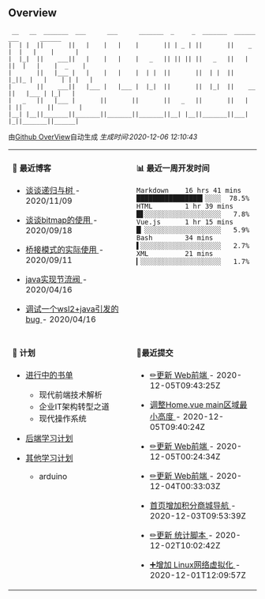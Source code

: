 
## Overview

```
 __   __  _______  ___      ___      _______  _     _  _______  ______    ___      ______  
|  | |  ||       ||   |    |   |    |       || | _ | ||       ||    _ |  |   |    |      | 
|  |_|  ||    ___||   |    |   |    |   _   || || || ||   _   ||   | ||  |   |    |  _    |
|       ||   |___ |   |    |   |    |  | |  ||       ||  | |  ||   |_||_ |   |    | | |   |
|       ||    ___||   |___ |   |___ |  |_|  ||       ||  |_|  ||    __  ||   |___ | |_|   |
|   _   ||   |___ |       ||       ||       ||   _   ||       ||   |  | ||       ||       |
|__| |__||_______||_______||_______||_______||__| |__||_______||___|  |_||_______||______|                        
```

由[Github OverView](https://github.com/0xcaffebabe/0xcaffebabe)自动生成 _生成时间:2020-12-06 12:10:43_

<table>

<tr>
<td valign="top" width="50%">

#### 📖 最近博客


* <a href="https://ismy.wang/%E7%AE%97%E6%B3%95/2020/11/09/%E8%B0%88%E8%B0%88%E9%80%92%E5%BD%92%E4%B8%8E%E6%A0%91.html" target="_blank"> 谈谈递归与树 </a> - 2020/11/09 

    
* <a href="https://ismy.wang/%E7%AE%97%E6%B3%95/2020/09/18/%E8%B0%88%E8%B0%88bitmap%E7%9A%84%E4%BD%BF%E7%94%A8.html" target="_blank"> 谈谈bitmap的使用 </a> - 2020/09/18 

    
* <a href="https://ismy.wang/%E8%AE%BE%E8%AE%A1%E6%A8%A1%E5%BC%8F/2020/09/11/%E6%A1%A5%E6%8E%A5%E6%A8%A1%E5%BC%8F%E7%9A%84%E5%AE%9E%E9%99%85%E4%BD%BF%E7%94%A8.html" target="_blank"> 桥接模式的实际使用 </a> - 2020/09/11 

    
* <a href="https://ismy.wang/java/2020/04/16/JAVA%E5%AE%9E%E7%8E%B0%E8%8A%82%E6%B5%81%E9%98%80.html" target="_blank"> java实现节流阀 </a> - 2020/04/16 

    
* <a href="https://ismy.wang/%E6%97%A5%E5%B8%B8/2020/04/16/%E8%B0%83%E8%AF%95%E4%B8%80%E4%B8%AAwsl2+java%E5%BC%95%E5%8F%91%E7%9A%84bug.html" target="_blank"> 调试一个wsl2+java引发的bug </a> - 2020/04/16 

        

</td>

<td valign="top" width="50%">

#### 📊 最近一周开发时间

```
Markdown    16 hrs 41 mins ████████████████▍░░░░  78.5%
HTML        1 hr 39 mins   █▋░░░░░░░░░░░░░░░░░░░   7.8%
Vue.js      1 hr 15 mins   █▏░░░░░░░░░░░░░░░░░░░   5.9%
Bash        34 mins        ▌░░░░░░░░░░░░░░░░░░░░   2.7%
XML         21 mins        ▎░░░░░░░░░░░░░░░░░░░░   1.7%
```

</td>

</tr>

<tr>

<td valign="top" width="50%">

#### 📝 计划

- [进行中的书单](https://github.com/users/0xcaffebabe/projects/4)
  - 现代前端技术解析
  - 企业IT架构转型之道
  - 现代操作系统


- [后端学习计划](https://github.com/users/0xcaffebabe/projects/1)


- [其他学习计划](https://github.com/users/0xcaffebabe/projects/3)
  - arduino


<td>

#### 🌴最近提交


* <a href="https://github.com/0xcaffebabe/note" target="_blank"> ✏更新 Web前端 </a> - 2020-12-05T09:43:25Z 

    
* <a href="https://github.com/0xcaffebabe/blb-consumer-frontend" target="_blank"> 调整Home.vue main区域最小高度 </a> - 2020-12-05T09:40:24Z 

    
* <a href="https://github.com/0xcaffebabe/note" target="_blank"> ✏更新 Web前端 </a> - 2020-12-05T00:24:34Z 

    
* <a href="https://github.com/0xcaffebabe/note" target="_blank"> ✏更新 Web前端 </a> - 2020-12-04T00:33:03Z 

    
* <a href="https://github.com/0xcaffebabe/blb-consumer-frontend" target="_blank"> 首页增加积分商城导航 </a> - 2020-12-03T09:53:39Z 

    
* <a href="https://github.com/0xcaffebabe/note" target="_blank"> ✏更新 统计脚本 </a> - 2020-12-02T10:02:42Z 

    
* <a href="https://github.com/0xcaffebabe/note" target="_blank"> ➕增加 Linux网络虚拟化 </a> - 2020-12-01T12:09:57Z 

    

</td>

</tr>

</table>
